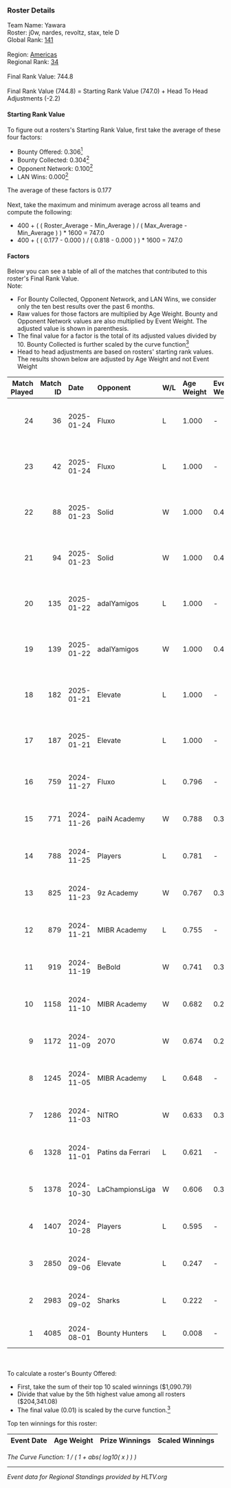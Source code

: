 ### Roster Details<br />
Team Name: Yawara<br />
Roster: j0w, nardes, revoltz, stax, tele D<br />
Global Rank: [141](../../standings_global_2025_01_27.md)<br />
<br />
Region: [Americas]( ../../standings_americas_2025_01_27.md)<br />
Regional Rank: [34]( ../../standings_americas_2025_01_27.md)<br />
<br />
Final Rank Value:  744.8<br />
<br />
Final Rank Value (744.8) = Starting Rank Value (747.0) + Head To Head Adjustments (-2.2)<br />

#### Starting Rank Value<br />
To figure out a rosters's Starting Rank Value, first take the average of these four factors:<br />
- Bounty Offered: 0.306[<sup>1</sup>](#table2)
- Bounty Collected: 0.304[<sup>2</sup>](#table1)
- Opponent Network: 0.100[<sup>2</sup>](#table1)
- LAN Wins: 0.000[<sup>2</sup>](#table1)

The average of these factors is 0.177<br />
<br />
Next, take the maximum and minimum average across all teams and compute the following:<br />
- 400 + ( ( Roster_Average - Min_Average ) / ( Max_Average - Min_Average ) ) * 1600 = 747.0
- 400 + ( ( 0.177 - 0.000 ) / ( 0.818 - 0.000 ) ) * 1600 = 747.0


#### Factors<br />
Below you can see a table of all of the matches that contributed to this roster's Final Rank Value.<br />
Note:<br />

- For Bounty Collected, Opponent Network, and LAN Wins, we consider only the ten best results over the past 6 months.
- Raw values for those factors are multiplied by Age Weight. Bounty and Opponent Network values are also multiplied by Event Weight. The adjusted value is shown in parenthesis.
- The final value for a factor is the total of its adjusted values divided by 10. Bounty Collected is further scaled by the curve function[<sup>3</sup>](#curveFunction)
- Head to head adjustments are based on rosters' starting rank values. The results shown below are adjusted by Age Weight and not Event Weight
<span id="table1"></span><br />


| Match Played | Match ID | Date       | Opponent          | W/L | Age Weight | Event Weight | Bounty Collected | Opponent Network | LAN Wins  | H2H Adj. | Roster                             |
| -: | -: | :- | :- | :- | :- | :- | :- | :- | :- | -: | :- |
|           24 |       36 | 2025-01-24 | Fluxo             | L   | 1.000      | -            | -                | -                | -         |    -2.82 | j0w, nardes, revoltz, stax, tele D |
|           23 |       42 | 2025-01-24 | Fluxo             | L   | 1.000      | -            | -                | -                | -         |    -2.90 | j0w, nardes, revoltz, stax, tele D |
|           22 |       88 | 2025-01-23 | Solid             | W   | 1.000      | 0.450        | 0.047 (0.021)    | 0.679 (0.306)    | 0 (0.000) |    21.95 | j0w, nardes, revoltz, stax, tele D |
|           21 |       94 | 2025-01-23 | Solid             | W   | 1.000      | 0.450        | 0.047 (0.021)    | 0.679 (0.306)    | 0 (0.000) |    23.56 | j0w, nardes, revoltz, stax, tele D |
|           20 |      135 | 2025-01-22 | adalYamigos       | L   | 1.000      | -            | -                | -                | -         |   -13.05 | j0w, nardes, revoltz, stax, tele D |
|           19 |      139 | 2025-01-22 | adalYamigos       | W   | 1.000      | 0.450        | 0.012 (0.005)    | 0.220 (0.099)    | 0 (0.000) |    18.69 | j0w, nardes, revoltz, stax, tele D |
|           18 |      182 | 2025-01-21 | Elevate           | L   | 1.000      | -            | -                | -                | -         |   -12.30 | j0w, nardes, revoltz, stax, tele D |
|           17 |      187 | 2025-01-21 | Elevate           | L   | 1.000      | -            | -                | -                | -         |   -13.39 | j0w, nardes, revoltz, stax, tele D |
|           16 |      759 | 2024-11-27 | Fluxo             | L   | 0.796      | -            | -                | -                | -         |    -2.22 | j0w, lash, revoltz, stax, tele D   |
|           15 |      771 | 2024-11-26 | paiN Academy      | W   | 0.788      | 0.371        | 0.000 (0.000)    | 0.120 (0.035)    | 0 (0.000) |     3.68 | j0w, lash, revoltz, stax, tele D   |
|           14 |      788 | 2024-11-25 | Players           | L   | 0.781      | -            | -                | -                | -         |   -11.98 | j0w, lash, revoltz, stax, tele D   |
|           13 |      825 | 2024-11-23 | 9z Academy        | W   | 0.767      | 0.371        | 0.000 (0.000)    | 0.273 (0.078)    | 0 (0.000) |     6.20 | j0w, lash, revoltz, stax, tele D   |
|           12 |      879 | 2024-11-21 | MIBR Academy      | L   | 0.755      | -            | -                | -                | -         |   -13.99 | j0w, lash, revoltz, stax, tele D   |
|           11 |      919 | 2024-11-19 | BeBold            | W   | 0.741      | 0.371        | 0.000 (0.000)    | 0.000 (0.000)    | 0 (0.000) |     2.99 | j0w, lash, revoltz, stax, tele D   |
|           10 |     1158 | 2024-11-10 | MIBR Academy      | W   | 0.682      | 0.270        | 0.003 (0.000)    | 0.200 (0.037)    | 0 (0.000) |     8.86 | j0w, lash, revoltz, stax, tele D   |
|            9 |     1172 | 2024-11-09 | 2070              | W   | 0.674      | 0.270        | 0.003 (0.001)    | 0.230 (0.042)    | 0 (0.000) |     8.52 | j0w, lash, revoltz, stax, tele D   |
|            8 |     1245 | 2024-11-05 | MIBR Academy      | L   | 0.648      | -            | -                | -                | -         |   -12.32 | j0w, lash, revoltz, stax, tele D   |
|            7 |     1286 | 2024-11-03 | NITRO             | W   | 0.633      | 0.371        | 0.003 (0.001)    | 0.309 (0.073)    | 0 (0.000) |     8.19 | j0w, lash, revoltz, stax, tele D   |
|            6 |     1328 | 2024-11-01 | Patins da Ferrari | L   | 0.621      | -            | -                | -                | -         |   -12.26 | j0w, lash, revoltz, stax, tele D   |
|            5 |     1378 | 2024-10-30 | LaChampionsLiga   | W   | 0.606      | 0.371        | 0.009 (0.002)    | 0.129 (0.029)    | 0 (0.000) |     6.85 | j0w, lash, revoltz, stax, tele D   |
|            4 |     1407 | 2024-10-28 | Players           | L   | 0.595      | -            | -                | -                | -         |    -9.79 | j0w, lash, revoltz, stax, tele D   |
|            3 |     2850 | 2024-09-06 | Elevate           | L   | 0.247      | -            | -                | -                | -         |    -3.98 | j0w, lash, PremiuM, revoltz, stax  |
|            2 |     2983 | 2024-09-02 | Sharks            | L   | 0.222      | -            | -                | -                | -         |    -0.54 | j0w, lash, PremiuM, revoltz, stax  |
|            1 |     4085 | 2024-08-01 | Bounty Hunters    | L   | 0.008      | -            | -                | -                | -         |    -0.17 | j0w, lash, revoltz, ritz, stax     |

<br />
<span id="table2"></span><br />
To calculate a roster's Bounty Offered:<br />

- First, take the sum of their top 10 scaled winnings ($1,090.79)
- Divide that value by the 5th highest value among all rosters ($204,341.08)
- The final value (0.01) is scaled by the curve function.[<sup>3</sup>](#curveFunction)

Top ten winnings for this roster:<br />

| Event Date | Age Weight | Prize Winnings | Scaled Winnings |
| :- | -: | :- | :- |


<span id="curveFunction"></span>_The Curve Function: 1 / ( 1 + abs( log10( x ) ) )_<br />

---
_Event data for Regional Standings provided by HLTV.org_<br />
